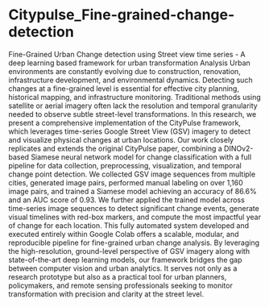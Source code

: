 # Citypulse_Fine-grained-change-detection
Fine-Grained Urban Change detection using Street view time series - A deep learning based framework for urban transformation Analysis
Urban environments are constantly evolving due to construction, renovation, infrastructure development, and environmental dynamics. Detecting such changes at a fine-grained level is essential for effective city planning, historical mapping, and infrastructure monitoring. Traditional methods using satellite or aerial imagery often lack the resolution and temporal granularity needed to observe subtle street-level transformations.
In this research, we present a comprehensive implementation of the CityPulse framework, which leverages time-series Google Street View (GSV) imagery to detect and visualize physical changes at urban locations. Our work closely replicates and extends the original CityPulse paper, combining a DINOv2-based Siamese neural network model for change classification with a full pipeline for data collection, preprocessing, visualization, and temporal change point detection.
We collected GSV image sequences from multiple cities, generated image pairs, performed manual labeling on over 1,160 image pairs, and trained a Siamese model achieving an accuracy of 86.6% and an AUC score of 0.93. We further applied the trained model across time-series image sequences to detect significant change events, generate visual timelines with red-box markers, and compute the most impactful year of change for each location.
This fully automated system developed and executed entirely within Google Colab offers a scalable, modular, and reproducible pipeline for fine-grained urban change analysis. By leveraging the high-resolution, ground-level perspective of GSV imagery along with state-of-the-art deep learning models, our framework bridges the gap between computer vision and urban analytics. It serves not only as a research prototype but also as a practical tool for urban planners, policymakers, and remote sensing professionals seeking to monitor transformation with precision and clarity at the street level.

